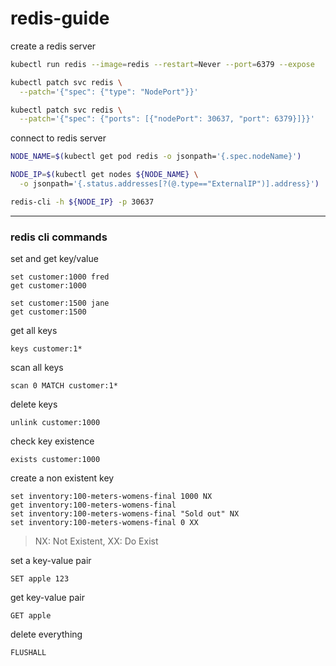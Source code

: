 # redis-guide

create a redis server
```bash
kubectl run redis --image=redis --restart=Never --port=6379 --expose

kubectl patch svc redis \
  --patch='{"spec": {"type": "NodePort"}}'

kubectl patch svc redis \
  --patch='{"spec": {"ports": [{"nodePort": 30637, "port": 6379}]}}'
```

connect to redis server
```bash
NODE_NAME=$(kubectl get pod redis -o jsonpath='{.spec.nodeName}')

NODE_IP=$(kubectl get nodes ${NODE_NAME} \
  -o jsonpath='{.status.addresses[?(@.type=="ExternalIP")].address}')

redis-cli -h ${NODE_IP} -p 30637
```
---

### redis cli commands


set and get key/value
```redis
set customer:1000 fred
get customer:1000
```
```redis
set customer:1500 jane
get customer:1500
```

get all keys
```redis
keys customer:1*
```

scan all keys
```redis
scan 0 MATCH customer:1*
```

delete keys
```redis
unlink customer:1000
```

check key existence
```redis
exists customer:1000
```

create a non existent key
```redis
set inventory:100-meters-womens-final 1000 NX
get inventory:100-meters-womens-final
set inventory:100-meters-womens-final "Sold out" NX
set inventory:100-meters-womens-final 0 XX
```
> NX: Not Existent, XX: Do Exist


set a key-value pair
```
SET apple 123
```

get key-value pair
```
GET apple
```

delete everything
```
FLUSHALL
```
